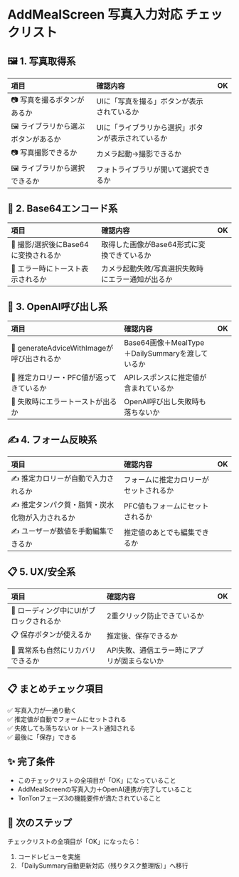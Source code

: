 # AddMealScreen 写真入力対応 チェックリスト

## 🖼 1. 写真取得系

| 項目 | 確認内容 | OK |
|:---|:---|:---|
| 📷 写真を撮るボタンがあるか | UIに「写真を撮る」ボタンが表示されているか | |
| 🖼 ライブラリから選ぶボタンがあるか | UIに「ライブラリから選択」ボタンが表示されているか | |
| 📷 写真撮影できるか | カメラ起動→撮影できるか | |
| 🖼 ライブラリから選択できるか | フォトライブラリが開いて選択できるか | |

## 🔄 2. Base64エンコード系

| 項目 | 確認内容 | OK |
|:---|:---|:---|
| 🔄 撮影/選択後にBase64に変換されるか | 取得した画像がBase64形式に変換できているか | |
| 🚫 エラー時にトースト表示されるか | カメラ起動失敗/写真選択失敗時にエラー通知が出るか | |

## 🤖 3. OpenAI呼び出し系

| 項目 | 確認内容 | OK |
|:---|:---|:---|
| 🤖 generateAdviceWithImageが呼び出されるか | Base64画像＋MealType＋DailySummaryを渡しているか | |
| 🤖 推定カロリー・PFC値が返ってきているか | APIレスポンスに推定値が含まれているか | |
| 🚫 失敗時にエラートーストが出るか | OpenAI呼び出し失敗時も落ちないか | |

## ✍️ 4. フォーム反映系

| 項目 | 確認内容 | OK |
|:---|:---|:---|
| ✍️ 推定カロリーが自動で入力されるか | フォームに推定カロリーがセットされるか | |
| ✍️ 推定タンパク質・脂質・炭水化物が入力されるか | PFC値もフォームにセットされるか | |
| ✍️ ユーザーが数値を手動編集できるか | 推定値のあとでも編集できるか | |

## 📋 5. UX/安全系

| 項目 | 確認内容 | OK |
|:---|:---|:---|
| 💬 ローディング中にUIがブロックされるか | 2重クリック防止できているか | |
| 📋 保存ボタンが使えるか | 推定後、保存できるか | |
| 🚫 異常系も自然にリカバリできるか | API失敗、通信エラー時にアプリが固まらないか | |

## 📋 まとめチェック項目

✅ 写真入力が一通り動く  
✅ 推定値が自動でフォームにセットされる  
✅ 失敗しても落ちない or トースト通知される  
✅ 最後に「保存」できる

## ✨ 完了条件

- このチェックリストの全項目が「OK」になっていること
- AddMealScreenの写真入力＋OpenAI連携が完了していること
- TonTonフェーズ3の機能要件が満たされていること

## 📝 次のステップ

チェックリストの全項目が「OK」になったら：
1. コードレビューを実施
2. 「DailySummary自動更新対応（残りタスク整理版）」へ移行 